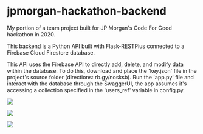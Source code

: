 # jpmorgan-hackathon-backend
My portion of a team project built for JP Morgan's Code For Good hackathon in 2020.

This backend is a Python API built with Flask-RESTPlus connected to a Firebase Cloud Firestore database.

This API uses the Firebase API to directly add, delete, and modify data within the database. To do this, download and place the 'key.json' file in the project's source folder (directions: rb.gy/nosksb). Run the 'app.py' file and interact with the database through the SwaggerUI, the app assumes it's accessing a collection specified in the 'users_ref' variable in config.py.

<img src="https://i.imgur.com/rcZdMfj.png"> <br>

<img src="https://i.imgur.com/770TCON.png"> <br>

<img src="https://i.imgur.com/OmGY5im.png"> <br>
